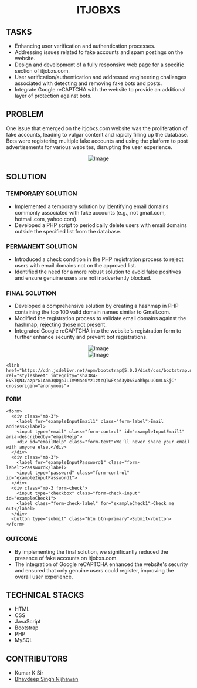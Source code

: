 <h1 align="center">ITJOBXS</h1>

## TASKS

- Enhancing user verification and authentication processes.
- Addressing issues related to fake accounts and spam postings on the website.
- Design and development of a fully responsive web page for a specific section of itjobxs.com.
- User verification/authentication and addressed engineering challenges associated with detecting and removing fake bots and posts.
- Integrate Google reCAPTCHA with the website to provide an additional layer of protection against bots.

## PROBLEM

One issue that emerged on the itjobxs.com website was the proliferation of fake accounts, leading to vulgar content and rapidly filling up the database. Bots were registering multiple fake accounts and using the platform to post advertisements for various websites, disrupting the user experience.

<div align="center">
  <img src="https://github.com/BhavdeepSinghNijhawan/ITJOBXS-Internship/assets/143419096/000ccaf9-ed38-4b14-b009-aa873f2cac0a" alt="Image">
</div>

## SOLUTION

### TEMPORARY SOLUTION

- Implemented a temporary solution by identifying email domains commonly associated with fake accounts (e.g., not gmail.com, hotmail.com, yahoo.com).
- Developed a PHP script to periodically delete users with email domains outside the specified list from the database.

### PERMANENT SOLUTION

- Introduced a check condition in the PHP registration process to reject users with email domains not on the approved list.
- Identified the need for a more robust solution to avoid false positives and ensure genuine users are not inadvertently blocked.

### FINAL SOLUTION

- Developed a comprehensive solution by creating a hashmap in PHP containing the top 100 valid domain names similar to Gmail.com.
- Modified the registration process to validate email domains against the hashmap, rejecting those not present.
- Integrated Google reCAPTCHA into the website's registration form to further enhance security and prevent bot registrations.

<div align="center">
  <img src="https://github.com/BhavdeepSinghNijhawan/ITJOBXS-Internship/assets/143419096/fa64e06f-f8e8-4f15-9e5c-e1fb4d2fce3d" alt="Image">
</div>

<div align="center">
  <img src="https://github.com/BhavdeepSinghNijhawan/ITJOBXS-Internship/assets/143419096/95c5a1aa-4052-4b03-a701-56ecdeed3c71" alt="Image">
</div>

```
<link href="https://cdn.jsdelivr.net/npm/bootstrap@5.0.2/dist/css/bootstrap.min.css" rel="stylesheet" integrity="sha384-EVSTQN3/azprG1Anm3QDgpJLIm9Nao0Yz1ztcQTwFspd3yD65VohhpuuCOmLASjC" crossorigin="anonymous">
```

#### FORM

```
<form>
  <div class="mb-3">
    <label for="exampleInputEmail1" class="form-label">Email address</label>
    <input type="email" class="form-control" id="exampleInputEmail1" aria-describedby="emailHelp">
    <div id="emailHelp" class="form-text">We'll never share your email with anyone else.</div>
  </div>
  <div class="mb-3">
    <label for="exampleInputPassword1" class="form-label">Password</label>
    <input type="password" class="form-control" id="exampleInputPassword1">
  </div>
  <div class="mb-3 form-check">
    <input type="checkbox" class="form-check-input" id="exampleCheck1">
    <label class="form-check-label" for="exampleCheck1">Check me out</label>
  </div>
  <button type="submit" class="btn btn-primary">Submit</button>
</form>
```

### OUTCOME

- By implementing the final solution, we significantly reduced the presence of fake accounts on itjobxs.com.
- The integration of Google reCAPTCHA enhanced the website's security and ensured that only genuine users could register, improving the overall user experience.

## TECHNICAL STACKS

- HTML
- CSS
- JavaScript
- Bootstrap
- PHP
- MySQL

## CONTRIBUTORS

- Kumar K Sir
- [Bhavdeep Singh Nijhawan](https://www.linkedin.com/in/bhavdeep-singh-nijhawan-739634280)
